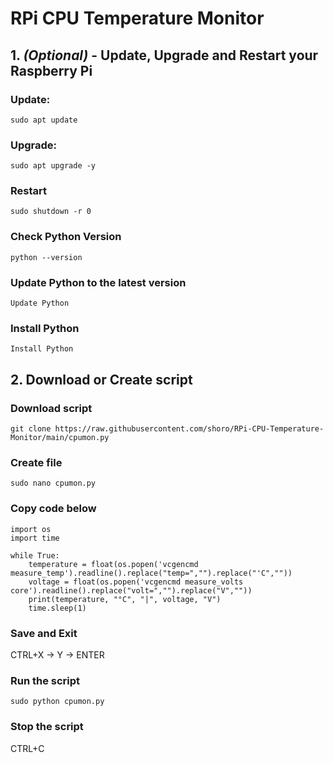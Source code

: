 # RPi CPU Temperature Monitor

## 1. <em>(Optional)</em> - Update, Upgrade and Restart your Raspberry Pi 

### Update:
```
sudo apt update
```
### Upgrade:
```
sudo apt upgrade -y
```
### Restart
```
sudo shutdown -r 0
```

### Check Python Version

```
python --version
```

### Update Python to the latest version
```
Update Python
```

### Install Python

```
Install Python
```

## 2. Download or Create script

### Download script
```
git clone https://raw.githubusercontent.com/shoro/RPi-CPU-Temperature-Monitor/main/cpumon.py
```

### Create file

```
sudo nano cpumon.py
```

### Copy code below

```
import os
import time

while True:
    temperature = float(os.popen('vcgencmd measure_temp').readline().replace("temp=","").replace("'C",""))
    voltage = float(os.popen('vcgencmd measure_volts core').readline().replace("volt=","").replace("V",""))
    print(temperature, "°C", "|", voltage, "V")
    time.sleep(1)
```

### Save and Exit

CTRL+X -> Y -> ENTER

### Run the script

```
sudo python cpumon.py
```

### Stop the script

CTRL+C
